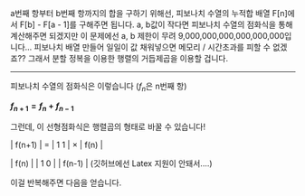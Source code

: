 a번째 항부터 b번째 항까지의 합을 구하기 위해선, 피보나치 수열의 누적합 배열 F[n]에서 F[b] - F[a - 1]를 구해주면 됩니다.
a, b값이 작다면 피보나치 수열의 점화식을 통해 계산해주면 되겠지만 이 문제에선 a, b 제한이 무려 9,000,000,000,000,000,000입니다... 피보나치 배열 만들어 일일이 값 채워넣으면 메모리 / 시간초과를 피할 수 없겠죠?? 그래서 분할 정복을 이용한 행렬의 거듭제곱을 이용할 겁니다.

---

피보나치 수열의 점화식은 이렇습니다 ($f_n$은 n번째 항)

**$f_{n+1} = f_n + f_{n-1}$**

그런데, 이 선형점화식은 행렬곱의 형태로 바꿀 수 있습니다!

| f(n+1)   |   =   | 1  1 | × | f(n) |

| f(n)     |       | 1  0 |   | f(n-1) | (깃허브에선 Latex 지원이 안돼서....)

이걸 반복해주면 다음을 얻습니다.
